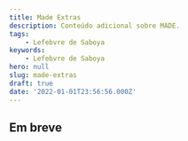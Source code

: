 ```yaml
---
title: Made Extras
description: Conteúdo adicional sobre MADE.
tags:
    - Lefebvre de Saboya
keywords:
    - Lefebvre de Saboya
hero: null
slug: made-extras
draft: true
date: '2022-01-01T23:56:56.000Z'
---
```


## Em breve